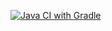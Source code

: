 [![Java CI with Gradle](https://github.com/proxdme/Dronov-AQA79-2061111/actions/workflows/gradle.yml/badge.svg)](https://github.com/proxdme/Dronov-AQA79-2061111/actions/workflows/gradle.yml)

